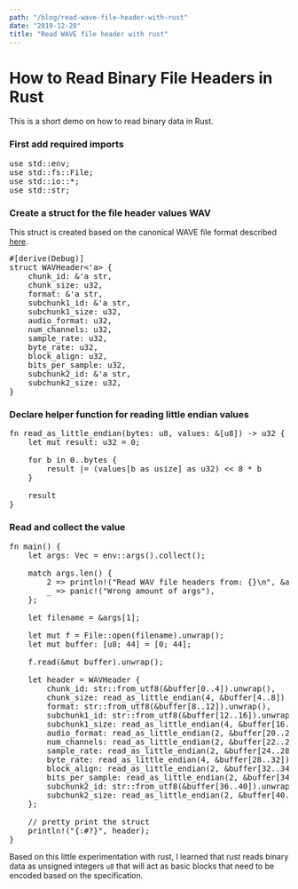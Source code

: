 ```yaml
---
path: "/blog/read-wave-file-header-with-rust"
date: "2019-12-28"
title: "Read WAVE file header with rust"
---
```


# How to Read Binary File Headers in Rust

This is a short demo on how to read binary data in Rust.

### First add required imports

<pre class="language-rust">
use std::env;
use std::fs::File;
use std::io::*;
use std::str;
</pre>

### Create a struct for the file header values WAV

This struct is created based on the canonical WAVE file format described [here](http://soundfile.sapp.org/doc/WaveFormat/).

<pre class="language-rust">
#[derive(Debug)]
struct WAVHeader<'a> {
    chunk_id: &'a str,
    chunk_size: u32,
    format: &'a str,
    subchunk1_id: &'a str,
    subchunk1_size: u32,
    audio_format: u32,
    num_channels: u32,
    sample_rate: u32,
    byte_rate: u32,
    block_align: u32,
    bits_per_sample: u32,
    subchunk2_id: &'a str,
    subchunk2_size: u32,
}
</pre>

### Declare helper function for reading little endian values

<pre class="language-rust">
fn read_as_little_endian(bytes: u8, values: &[u8]) -> u32 {
    let mut result: u32 = 0;

    for b in 0..bytes {
        result |= (values[b as usize] as u32) << 8 * b
    }

    result
}
</pre>

### Read and collect the value

<pre class="language-rust">
fn main() {
    let args: Vec<String> = env::args().collect();

    match args.len() {
        2 => println!("Read WAV file headers from: {}\n", &args[1]),
        _ => panic!("Wrong amount of args"),
    };

    let filename = &args[1];

    let mut f = File::open(filename).unwrap();
    let mut buffer: [u8; 44] = [0; 44];

    f.read(&mut buffer).unwrap();

    let header = WAVHeader {
        chunk_id: str::from_utf8(&buffer[0..4]).unwrap(),
        chunk_size: read_as_little_endian(4, &buffer[4..8]) + 8,
        format: str::from_utf8(&buffer[8..12]).unwrap(),
        subchunk1_id: str::from_utf8(&buffer[12..16]).unwrap(),
        subchunk1_size: read_as_little_endian(4, &buffer[16..20]),
        audio_format: read_as_little_endian(2, &buffer[20..22]),
        num_channels: read_as_little_endian(2, &buffer[22..24]),
        sample_rate: read_as_little_endian(2, &buffer[24..28]),
        byte_rate: read_as_little_endian(4, &buffer[28..32]),
        block_align: read_as_little_endian(2, &buffer[32..34]),
        bits_per_sample: read_as_little_endian(2, &buffer[34..36]),
        subchunk2_id: str::from_utf8(&buffer[36..40]).unwrap(),
        subchunk2_size: read_as_little_endian(2, &buffer[40..44]),
    };

    // pretty print the struct
    println!("{:#?}", header);
}
</pre>

Based on this little experimentation with rust, I learned
that rust reads binary data as unsigned integers `u8` that
will act as basic blocks that need to be encoded based on the
specification.
